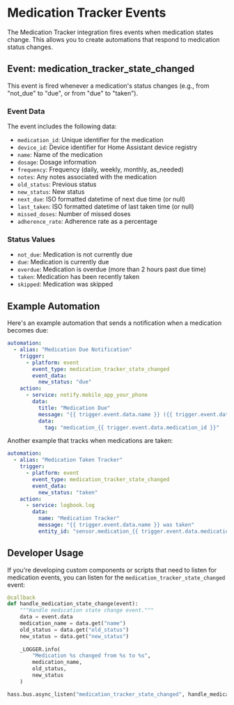 # Medication Tracker Events

The Medication Tracker integration fires events when medication states change. This allows you to create automations that respond to medication status changes.

## Event: medication_tracker_state_changed

This event is fired whenever a medication's status changes (e.g., from "not_due" to "due", or from "due" to "taken").

### Event Data

The event includes the following data:

- `medication_id`: Unique identifier for the medication
- `device_id`: Device identifier for Home Assistant device registry
- `name`: Name of the medication
- `dosage`: Dosage information
- `frequency`: Frequency (daily, weekly, monthly, as_needed)
- `notes`: Any notes associated with the medication
- `old_status`: Previous status
- `new_status`: New status
- `next_due`: ISO formatted datetime of next due time (or null)
- `last_taken`: ISO formatted datetime of last taken time (or null)
- `missed_doses`: Number of missed doses
- `adherence_rate`: Adherence rate as a percentage

### Status Values

- `not_due`: Medication is not currently due
- `due`: Medication is currently due
- `overdue`: Medication is overdue (more than 2 hours past due time)
- `taken`: Medication has been recently taken
- `skipped`: Medication was skipped

## Example Automation

Here's an example automation that sends a notification when a medication becomes due:

```yaml
automation:
  - alias: "Medication Due Notification"
    trigger:
      - platform: event
        event_type: medication_tracker_state_changed
        event_data:
          new_status: "due"
    action:
      - service: notify.mobile_app_your_phone
        data:
          title: "Medication Due"
          message: "{{ trigger.event.data.name }} ({{ trigger.event.data.dosage }}) is now due"
          data:
            tag: "medication_{{ trigger.event.data.medication_id }}"
```

Another example that tracks when medications are taken:

```yaml
automation:
  - alias: "Medication Taken Tracker"
    trigger:
      - platform: event
        event_type: medication_tracker_state_changed
        event_data:
          new_status: "taken"
    action:
      - service: logbook.log
        data:
          name: "Medication Tracker"
          message: "{{ trigger.event.data.name }} was taken"
          entity_id: "sensor.medication_{{ trigger.event.data.medication_id }}_status"
```

## Developer Usage

If you're developing custom components or scripts that need to listen for medication events, you can listen for the `medication_tracker_state_changed` event:

```python
@callback
def handle_medication_state_change(event):
    """Handle medication state change event."""
    data = event.data
    medication_name = data.get("name")
    old_status = data.get("old_status")
    new_status = data.get("new_status")
    
    _LOGGER.info(
        "Medication %s changed from %s to %s",
        medication_name,
        old_status,
        new_status
    )

hass.bus.async_listen("medication_tracker_state_changed", handle_medication_state_change)
```
